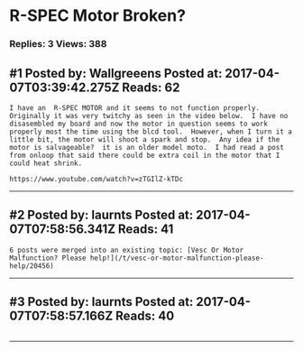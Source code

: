 # R-SPEC Motor Broken?

### Replies: 3 Views: 388

## \#1 Posted by: Wallgreeens Posted at: 2017-04-07T03:39:42.275Z Reads: 62

```
I have an  R-SPEC MOTOR and it seems to not function properly.  Originally it was very twitchy as seen in the video below.  I have no disasembled my board and now the motor in question seems to work properly most the time using the blcd tool.  However, when I turn it a little bit, the motor will shoot a spark and stop.  Any idea if the motor is salvageable?  it is an older model moto.  I had read a post from onloop that said there could be extra coil in the motor that I could heat shrink.  

https://www.youtube.com/watch?v=zTGIlZ-kTDc
```

---
## \#2 Posted by: laurnts Posted at: 2017-04-07T07:58:56.341Z Reads: 41

```
6 posts were merged into an existing topic: [Vesc Or Motor Malfunction? Please help!](/t/vesc-or-motor-malfunction-please-help/20456)
```

---
## \#3 Posted by: laurnts Posted at: 2017-04-07T07:58:57.166Z Reads: 40

```

```

---
